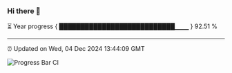 ### Hi there 👋

⏳ Year progress { ███████████████████████████▁▁▁ } 92.51 %

---

⏰ Updated on Wed, 04 Dec 2024 13:44:09 GMT

![Progress Bar CI](https://github.com/IshwaranRudhara/GIT-ACTION/workflows/Progress%20Bar%20CI/badge.svg)
